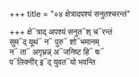 +++
title = "०४ क्षेत्रादपश्यं सनुतश्चरन्तं"

+++
क्षे᳓त्राद् अपश्यं सनुत᳓श् च᳓रन्तं  
सुम᳓द् यूथं᳓ न᳓ पुरु᳓ शो᳓भमानम्  
न᳓ ता᳓ अगृभ्रन्न् अ᳓जनिष्ट हि᳓ षः᳓  
प᳓लिक्नीर् इ᳓द् युवत᳓यो भवन्ति